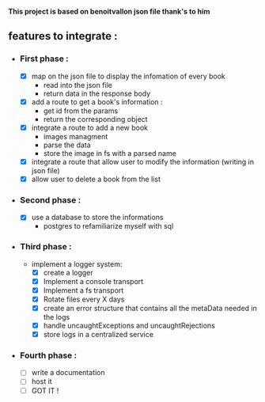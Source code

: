 **This project is based on benoitvallon json file thank's to him**

## features to integrate :

- ### First phase :
  - [x] map on the json file to display the infomation of every book
    - read into the json file
    - return data in the response body
  - [x] add a route to get a book's information :
    - get id from the params
    - return the corresponding object
  - [x] integrate a route to add a new book
    - images managment
    - parse the data
    - store the image in fs with a parsed name
  - [x] integrate a route that allow user to modify the information (writing in json file)
  - [x] allow user to delete a book from the list
- ### Second phase :
  - [x] use a database to store the informations
    - postgres to refamiliarize myself with sql
- ### Third phase :
  - implement a logger system:
    - [x] create a logger
    - [x] Implement a console transport
    - [x] Implement a fs transport
    - [x] Rotate files every X days
    - [x] create an error structure that contains all the metaData needed in the logs
    - [x] handle uncaughtExceptions and uncaughtRejections
    - [x] store logs in a centralized service
- ### Fourth phase :
  - [ ] write a documentation
  - [ ] host it
  - [ ] GOT IT !
